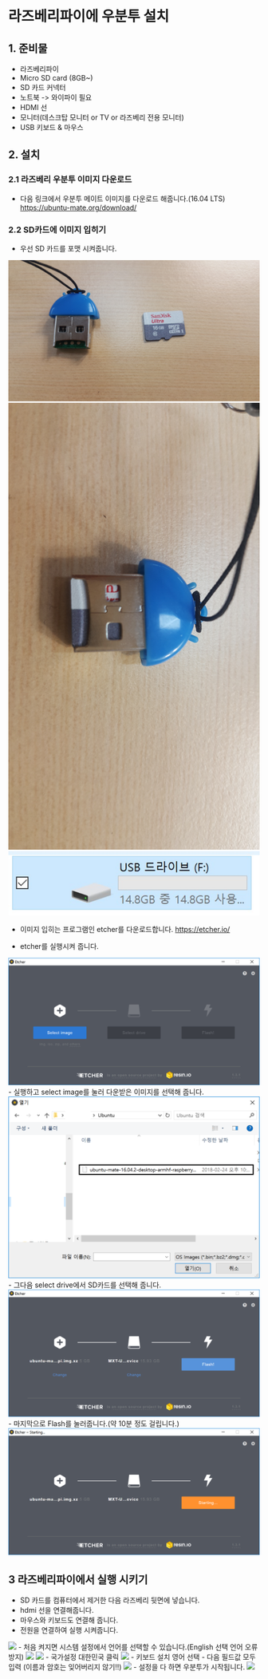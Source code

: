 # 라즈베리파이에 우분투 설치

## 1. 준비물
- 라즈베리파이 
- Micro SD card (8GB~)
- SD 카드 커넥터
- 노트북 -> 와이파이 필요
- HDMI 선
- 모니터(데스크탑 모니터 or TV or 라즈베리 전용 모니터)
- USB 키보드 & 마우스


## 2. 설치

### 2.1 라즈베리 우분투 이미지 다운로드
- 다음 링크에서 우분투 메이트 이미지를 다운로드 해줍니다.(16.04 LTS)
<https://ubuntu-mate.org/download/>

### 2.2 SD카드에 이미지 입히기

- 우선 SD 카드를 포맷 시켜줍니다.
<img src="./pic/1usb.jpg">
<img src="./pic/2usb.jpg">
<img src="./pic/3usb.jpg">


- 이미지 입히는 프로그램인 etcher를 다운로드합니다.
<https://etcher.io/>

- etcher를 실행시켜 줍니다.
<img src="./pic/etcher1.PNG">
- 실행하고 select image를 눌러 다운받은 이미지를 선택해 줍니다.
<img src="./pic/etcher2.PNG">
- 그다음 select drive에서 SD카드를 선택해 줍니다.
<img src="./pic/etcher4.PNG">
- 마지막으로 Flash를 눌러줍니다.(약 10분 정도 걸립니다.)
<img src="./pic/etcher5.PNG">

## 3 라즈베리파이에서 실행 시키기
- SD 카드를 컴퓨터에서 제거한 다음 라즈베리 뒷면에 넣습니다.
- hdmi 선을 연결해줍니다.
- 마우스와 키보드도 연결해 줍니다.
- 전원을 연결하여 실행 시켜줍니다.
<img src="./pic/process1.jpg">
- 처음 켜지면 시스템 설정에서 언어를 선택할 수 있습니다.(English 선택 언어 오류 방지)
<img src="./pic/process3.jpg">
<img src="./pic/process4.PNG">
- 국가설정 대한민국 클릭
<img src="./pic/process5.PNG">
- 키보드 설치 영어 선택
- 다음 필드값 모두 입력 (이름과 암호는 잊어버리지 않기!!)
<img src="./pic/process6.PNG">
- 설정을 다 하면 우분투가 시작됩니다.
<img src="./pic/process7.PNG">